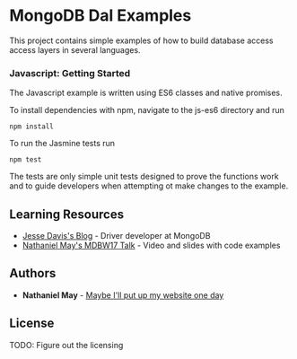 # MongoDB Dal Examples

This project contains simple examples of how to build database access access layers in several languages.

### Javascript: Getting Started

The Javascript example is written using ES6 classes and native promises.

To install dependencies with npm, navigate to the js-es6 directory and run
```
npm install
```
To run the Jasmine tests run
```
npm test
```
The tests are only simple unit tests designed to prove the functions work and to guide developers when attempting ot make changes to the example.

## Learning Resources 

* [Jesse Davis's Blog](https://emptysqua.re/blog/how-to-write-resilient-mongodb-applications/) - Driver developer at MongoDB
* [Nathaniel May's MDBW17 Talk](https://explore.mongodb.com/developer/nathaniel-may) - Video and slides with code examples

## Authors

* **Nathaniel May** - [Maybe I'll put up my website one day](https://nathanielmay.com)

## License

TODO: Figure out the licensing
